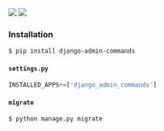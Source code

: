 [![](https://img.shields.io/badge/released-2021.6.10-green.svg?longCache=True)](https://pypi.org/project/django-admin-commands/)
[![](https://img.shields.io/badge/license-Unlicense-blue.svg?longCache=True)](https://unlicense.org/)

### Installation
```bash
$ pip install django-admin-commands
```

#### `settings.py`
```python
INSTALLED_APPS+=['django_admin_commands']
```

#### `migrate`
```bash
$ python manage.py migrate
```

